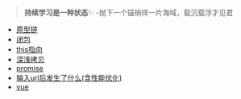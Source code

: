 > **持续学习是一种状态**✨
> -抛下一个锚徜徉一片海域，载沉载浮才见君

- [原型链](./原型链.md)
- [闭包](./闭包.md)
- [this指向](./this指向.md)
- [深浅拷贝](./深浅拷贝.md)
- [promise](./promise.md)
- [输入url后发生了什么(含性能优化)](./输入url后发生了什么(含性能优化).md)
- [vue](./vue.md)